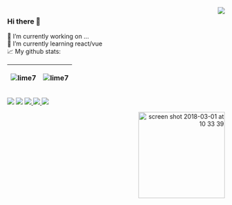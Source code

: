 
<img src="https://spotify-github-profile.vercel.app/api/view?uid=31tsogmeotv4twffveiwzpo6ze2y&cover_image=true&theme=novatorem&bar_color=ff5a00" align="right">

### Hi there 👋   <br> 
 🔭 I’m currently working on ... <br> 
 🌱 I’m currently learning react/vue <br> 
 📈 My github stats: <br> 


| <p align="left"> <img src="https://github-readme-stats.vercel.app/api?username=lime7&show_icons=true&title_color=000000&icon_color=000000&text_color=000000&bg_color=ffffff&hide_border=true" alt="lime7" /> | <p align="left"> <img src="https://github-readme-stats.vercel.app/api/top-langs/?username=lime7&layout=compact&title_color=000000&icon_color=000000&text_color=000000&bg_color=ffffff&hide_border=true" alt="lime7" /> |
| ------------- | ------------- |


 <p>  
  <img src="https://komarev.com/ghpvc/?username=lime7&color=000000">
  <img src="https://visitor-badge.glitch.me/badge?page_id=lime7.visitor-badge&left_color=gray&right_color=black&left_text=Visitors">
  <a href="https://github.com/lime7?tab=repositories">
    <img src="https://badges.pufler.dev/repos/lime7?style=flat-square&color=black&logo=github&a=0">
  </a>
  <a href="https://gist.github.com/lime7">
    <img src="https://badges.pufler.dev/gists/lime7?style=flat-square&color=black&logo=github&a=0">
  </a>
  <a href="https://github.com/lime7">
    <img src="https://badges.pufler.dev/commits/monthly/lime7?style=flat-square&color=black&logo=github&a=0">
  </a>
</p>
<p align="right">
 <a href="https://www.buymeacoffee.com/lime27" target="_blank" ><img width="200" alt="screen shot 2018-03-01 at 10 33 39" src="https://camo.githubusercontent.com/188186443a36a1edf83596553cf205102c8d39ded381fc9a549020c4b8b6ab16/68747470733a2f2f7265732e636c6f7564696e6172792e636f6d2f62697a7374616b2f696d6167652f75706c6f61642f76313631303331373531302f6b6f2d66692d7472616e735f6672337375342e706e67"></a>
  </p>
